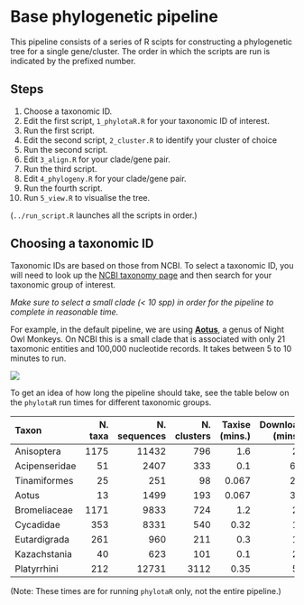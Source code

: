# Base phylogenetic pipeline

This pipeline consists of a series of R scipts for constructing a phylogenetic
tree for a single gene/cluster. The order in which the scripts are run is
indicated by the prefixed number.

## Steps

1. Choose a taxonomic ID.
2. Edit the first script, `1_phylotaR.R` for your taxonomic ID of interest.
3. Run the first script.
4. Edit the second script, `2_cluster.R` to identify your cluster of choice
5. Run the second script.
6. Edit `3_align.R` for your clade/gene pair.
7. Run the third script.
8. Edit `4_phylogeny.R` for your clade/gene pair.
9. Run the fourth script.
10. Run `5_view.R` to visualise the tree.

(`../run_script.R` launches all the scripts in order.)

## Choosing a taxonomic ID

Taxonomic IDs are based on those from NCBI. To select a taxonomic ID, you will
need to look up the 
[NCBI taxonomy page](https://www.ncbi.nlm.nih.gov/Taxonomy/taxonomyhome.html/)
and then search for your taxonomic group of interest.

*Make sure to select a small clade (< 10 spp) in order for the pipeline to complete in reasonable time.*

For example, in the default pipeline, we are using [**Aotus**](https://www.ncbi.nlm.nih.gov/Taxonomy/Browser/wwwtax.cgi?mode=Info&id=9504),
a genus of Night Owl Monkeys. On NCBI this is a small clade that is associated
with only 21 taxomonic entities and 100,000 nucleotide records. It takes between
5 to 10 minutes to run.

![](https://upload.wikimedia.org/wikipedia/commons/thumb/d/d7/Panamanian_night_monkey.jpg/180px-Panamanian_night_monkey.jpg)

To get an idea of how long the pipeline should take, see the table below on the
`phylotaR` run times for different taxonomic groups.


Taxon|N. taxa|N. sequences|N. clusters|Taxise (mins.)|Download (mins.)|Cluster (mins.)|Cluster2 (mins.)|Total (mins.)|
|:--|--:|--:|--:|--:|--:|--:|--:|--:|
Anisoptera|1175|11432|796|1.6|23|48|0.017|72|
Acipenseridae|51|2407|333|0.1|6.9|6.4|0.017|13|
Tinamiformes|25|251|98|0.067|2.4|0.18|0.017|2.7|
Aotus|13|1499|193|0.067|3.2|0.6|0|3.9|
Bromeliaceae|1171|9833|724|1.2|28|37|0.033|66|
Cycadidae|353|8331|540|0.32|19|18|0.033|37|
Eutardigrada|261|960|211|0.3|11|1.8|0.05|14|
Kazachstania|40|623|101|0.1|20|3|0.05|23|
Platyrrhini|212|12731|3112|0.35|51|6.9|1.2|60|

(Note: These times are for running `phylotaR` only, not the entire pipeline.)



